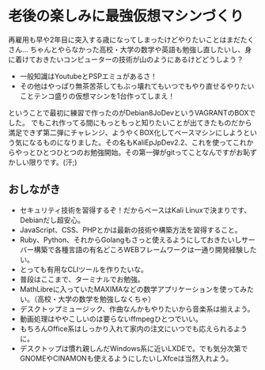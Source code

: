 # 老後の楽しみに最強仮想マシンづくり

再雇用も早や2年目に突入する歳になってしまったけどやりたいことはまだたくさん…
ちゃんとやらなかった高校・大学の数学や英語も勉強し直したいし、身に着けておきたいコンピューターの技術が山のようにあるけどどうしよう？
- 一般知識はYoutubeとPSPエミュがあるさ！
- その他はやっぱり無茶苦茶してもぶっ壊れてもいつでもやり直せるやりたいことテンコ盛りの仮想マシンを1台作ってしまえ！

ということで最初に練習で作ったのがDebian8JoDevというVAGRANTのBOXでした。
でもこれ作ってる間にもっともっと知りたいことが出てきたものだから満足できず第二弾にチャレンジ、ようやくBOX化してベースマシンにしようという気になるものになりました。その名もKaliEpJpDev2.2、これを使ってこれからやっとひとつひとつのお勉強開始。その第一弾がgitってことなんですがお恥ずかしい限りです。(汗;)
## おしながき
- セキュリティ技術を習得するぞ！だからベースはKali Linuxで決まりです、Debianだし超安心。
- JavaScript、CSS、PHPとかは最新の技術や構築方法を習得すること。
- Ruby、Python、それからGolangもさっと使えるようにしておきたいしサーバー構築で各種言語の有名どころWEBフレームワークは一通り開発経験したい。
- とっても有用なCLIツールを作りたいな。
- 普段はここまで、ターミナルでお勉強。
- MathLibreに入っていたMAXIMAなどの数学アプリケーションを使ってみたい。（高校・大学の数学を勉強しなくちゃ）
- デスクトップミュージック、作曲なんかもやりたいから音楽系は揃えよう。
- 動画処理はややこしいのは要らないffmpegひとつでいい。
- もちろんOffice系はしっかり入れて家内の注文にいつでも応えられるように。
- デスクトップは慣れ親しんだWindows系に近いLXDEで。でも気分次第でGNOMEやCINAMONも使えるようにしたいしXfceは当然入れよう。
